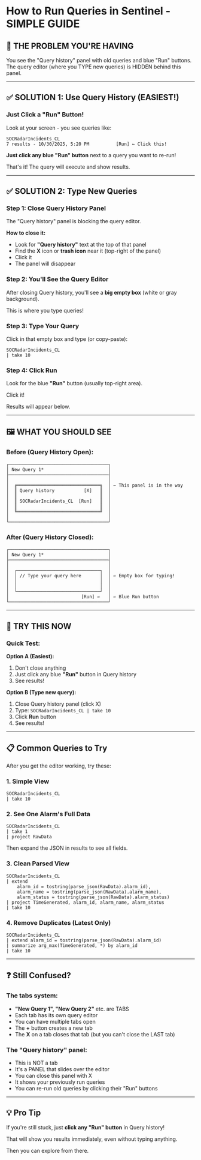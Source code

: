 # How to Run Queries in Sentinel - SIMPLE GUIDE

## 🎯 THE PROBLEM YOU'RE HAVING

You see the "Query history" panel with old queries and blue "Run" buttons.
The query editor (where you TYPE new queries) is HIDDEN behind this panel.

---

## ✅ SOLUTION 1: Use Query History (EASIEST!)

### Just Click a "Run" Button!

Look at your screen - you see queries like:
```
SOCRadarIncidents_CL
7 results - 10/30/2025, 5:20 PM          [Run] ← Click this!
```

**Just click any blue "Run" button** next to a query you want to re-run!

That's it! The query will execute and show results.

---

## ✅ SOLUTION 2: Type New Queries

### Step 1: Close Query History Panel

The "Query history" panel is blocking the query editor.

**How to close it:**
- Look for **"Query history"** text at the top of that panel
- Find the **X** icon or **trash icon** near it (top-right of the panel)
- Click it
- The panel will disappear

### Step 2: You'll See the Query Editor

After closing Query history, you'll see a **big empty box** (white or gray background).

This is where you type queries!

### Step 3: Type Your Query

Click in that empty box and type (or copy-paste):

```kusto
SOCRadarIncidents_CL
| take 10
```

### Step 4: Click Run

Look for the blue **"Run"** button (usually top-right area).

Click it!

Results will appear below.

---

## 🖼️ WHAT YOU SHOULD SEE

### Before (Query History Open):
```
┌─────────────────────────────────────┐
│ New Query 1*                        │
├─────────────────────────────────────┤
│                                     │
│  ╔═══════════════════════════════╗  │ ← This panel is in the way
│  ║ Query history           [X]   ║  │
│  ║                               ║  │
│  ║ SOCRadarIncidents_CL  [Run]   ║  │
│  ║                               ║  │
│  ╚═══════════════════════════════╝  │
│                                     │
└─────────────────────────────────────┘
```

### After (Query History Closed):
```
┌─────────────────────────────────────┐
│ New Query 1*                        │
├─────────────────────────────────────┤
│                                     │
│  ┌───────────────────────────────┐  │
│  │ // Type your query here       │  │ ← Empty box for typing!
│  │                               │  │
│  │                               │  │
│  └───────────────────────────────┘  │
│                           [Run] ←   │ ← Blue Run button
└─────────────────────────────────────┘
```

---

## 🎯 TRY THIS NOW

### Quick Test:

**Option A (Easiest):**
1. Don't close anything
2. Just click any blue **"Run"** button in Query history
3. See results!

**Option B (Type new query):**
1. Close Query history panel (click X)
2. Type: `SOCRadarIncidents_CL | take 10`
3. Click **Run** button
4. See results!

---

## 📋 Common Queries to Try

After you get the editor working, try these:

### 1. Simple View
```kusto
SOCRadarIncidents_CL
| take 10
```

### 2. See One Alarm's Full Data
```kusto
SOCRadarIncidents_CL
| take 1
| project RawData
```
Then expand the JSON in results to see all fields.

### 3. Clean Parsed View
```kusto
SOCRadarIncidents_CL
| extend
    alarm_id = tostring(parse_json(RawData).alarm_id),
    alarm_name = tostring(parse_json(RawData).alarm_name),
    alarm_status = tostring(parse_json(RawData).alarm_status)
| project TimeGenerated, alarm_id, alarm_name, alarm_status
| take 10
```

### 4. Remove Duplicates (Latest Only)
```kusto
SOCRadarIncidents_CL
| extend alarm_id = tostring(parse_json(RawData).alarm_id)
| summarize arg_max(TimeGenerated, *) by alarm_id
| take 10
```

---

## ❓ Still Confused?

### The tabs system:
- **"New Query 1", "New Query 2"** etc. are TABS
- Each tab has its own query editor
- You can have multiple tabs open
- The **+** button creates a new tab
- The **X** on a tab closes that tab (but you can't close the LAST tab)

### The "Query history" panel:
- This is NOT a tab
- It's a PANEL that slides over the editor
- You can close this panel with X
- It shows your previously run queries
- You can re-run old queries by clicking their "Run" buttons

---

## 💡 Pro Tip

If you're still stuck, just **click any "Run" button** in Query history!

That will show you results immediately, even without typing anything.

Then you can explore from there.
